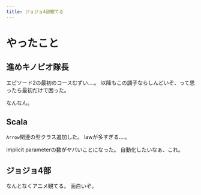 ```yaml
---
title: ジョジョ4部観てる
---
```


# やったこと

## 進めキノピオ隊長

エピソード2の最初のコースむずい‥‥。
以降もこの調子ならしんどいぞ、って思ったら最初だけで困った。

なんなん。

## Scala

`Arrow`関連の型クラス追加した。
lawが多すぎる‥‥。

implicit parameterの数がヤバいことになった。
自動化したいなぁ、これ。

## ジョジョ4部

なんとなくアニメ観てる。
面白いぞ。
